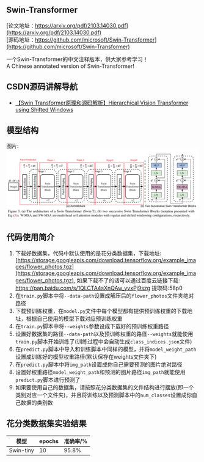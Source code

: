 ## Swin-Transformer

[论文地址：https://arxiv.org/pdf/2103.14030.pdf](https://arxiv.org/pdf/2103.14030.pdf)       
[源码地址：https://github.com/microsoft/Swin-Transformer](https://github.com/microsoft/Swin-Transformer)        

一个Swin-Transformer的中文注释版本，供大家参考学习！      
A Chinese annotated version of Swin-Transformer!
## CSDN源码讲解导航
- [【Swin Transformer原理和源码解析】Hierarchical Vision Transformer using Shifted Windows](https://hukai.blog.csdn.net/article/details/128133666)   

## 模型结构
图片: ![Alt](swin_transformer.png)

## 代码使用简介
1. 下载好数据集，代码中默认使用的是花分类数据集，下载地址: [https://storage.googleapis.com/download.tensorflow.org/example_images/flower_photos.tgz](https://storage.googleapis.com/download.tensorflow.org/example_images/flower_photos.tgz),
如果下载不了的话可以通过百度云链接下载: https://pan.baidu.com/s/1QLCTA4sXnQAw_yvxPj9szg 提取码:58p0
2. 在`train.py`脚本中将`--data-path`设置成解压后的`flower_photos`文件夹绝对路径
3. 下载预训练权重，在`model.py`文件中每个模型都有提供预训练权重的下载地址，根据自己使用的模型下载对应预训练权重
4. 在`train.py`脚本中将`--weights`参数设成下载好的预训练权重路径
5. 设置好数据集的路径`--data-path`以及预训练权重的路径`--weights`就能使用`train.py`脚本开始训练了(训练过程中会自动生成`class_indices.json`文件)
6. 在`predict.py`脚本中导入和训练脚本中同样的模型，并将`model_weight_path`设置成训练好的模型权重路径(默认保存在weights文件夹下)
7. 在`predict.py`脚本中将`img_path`设置成你自己需要预测的图片绝对路径
8. 设置好权重路径`model_weight_path`和预测的图片路径`img_path`就能使用`predict.py`脚本进行预测了
9. 如果要使用自己的数据集，请按照花分类数据集的文件结构进行摆放(即一个类别对应一个文件夹)，并且将训练以及预测脚本中的`num_classes`设置成你自己数据的类别数


## 花分类数据集实验结果
模型     | epochs | 准确率/%
-------- |-------| ----
Swin-tiny  | 10    | 95.8%


